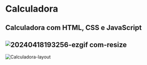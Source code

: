 # Calculadora

Calculadora com HTML, CSS e JavaScript
 ---
![20240418193256-ezgif com-resize](https://github.com/rawRocha/Calculadora/assets/165576337/99491927-16bf-44cf-ad78-7ca0416bb1d1)
---
![Calculadora-layout](https://github.com/rawRocha/Calculadora/assets/165576337/d67183f9-3b7d-4489-929a-880e11b39c5b)




